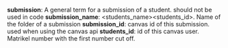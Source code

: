 **submission**: A general term for a submission of a student. should not be used in code
**submission_name**: <students_name><students_id>. Name of the folder of a submission
**submission_id**: canvas id of this submission. used when using the canvas api
**students_id**: id of this canvas user. Matrikel number with the first number cut off.